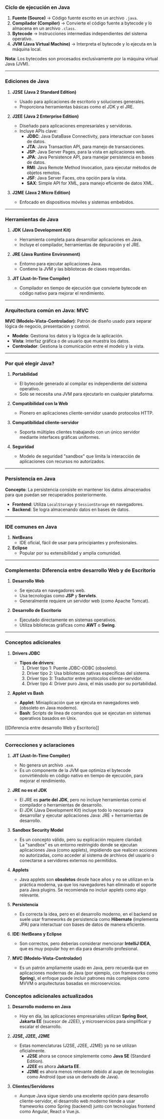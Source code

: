 ### **Ciclo de ejecución en Java**

1. **Fuente (Source)** → Código fuente escrito en un archivo `.java`.
2. **Compilador (Compiler)** → Convierte el código fuente a bytecode y lo almacena en un archivo `.class`.
3. **Bytecode** → Instrucciones intermedias independientes del sistema operativo.
4. **JVM (Java Virtual Machine)** → Interpreta el bytecode y lo ejecuta en la máquina local.

**Nota**: Los bytecodes son procesados exclusivamente por la máquina virtual Java (JVM).

---

### **Ediciones de Java**

1. **J2SE (Java 2 Standard Edition)**
    
    - Usado para aplicaciones de escritorio y soluciones generales.
    - Proporciona herramientas básicas como el JDK y el JRE.
2. **J2EE (Java 2 Enterprise Edition)**
    
    - Diseñado para aplicaciones empresariales y servidoras.
    - Incluye APIs clave:
        - **JDBC**: Java DataBase Connectivity, para interactuar con bases de datos.
        - **JTA**: Java Transaction API, para manejo de transacciones.
        - **JSP**: Java Server Pages, para la vista en aplicaciones web.
        - **JPA**: Java Persistence API, para manejar persistencia en bases de datos.
        - **RMI**: Java Remote Method Invocation, para ejecutar métodos de objetos remotos.
        - **JSF**: Java Server Faces, otra opción para la vista.
        - **SAX**: Simple API for XML, para manejo eficiente de datos XML.
3. **J2ME (Java 2 Micro Edition)**
    
    - Enfocado en dispositivos móviles y sistemas embebidos.

---

### **Herramientas de Java**

1. **JDK (Java Development Kit)**
    
    - Herramienta completa para desarrollar aplicaciones en Java.
    - Incluye el compilador, herramientas de depuración y el JRE.
2. **JRE (Java Runtime Environment)**
    
    - Entorno para ejecutar aplicaciones Java.
    - Contiene la JVM y las bibliotecas de clases requeridas.
3. **JIT (Just-In-Time Compiler)**
    
    - Compilador en tiempo de ejecución que convierte bytecode en código nativo para mejorar el rendimiento.

---

### **Arquitectura común en Java: MVC**

**MVC (Modelo-Vista-Controlador)**: Patrón de diseño usado para separar lógica de negocio, presentación y control.

- **Modelo**: Gestiona los datos y la lógica de la aplicación.
- **Vista**: Interfaz gráfica o de usuario que muestra los datos.
- **Controlador**: Gestiona la comunicación entre el modelo y la vista.

---

### **Por qué elegir Java?**

1. **Portabilidad**
    
    - El bytecode generado al compilar es independiente del sistema operativo.
    - Solo se necesita una JVM para ejecutarlo en cualquier plataforma.
2. **Compatibilidad con la Web**
    
    - Pionero en aplicaciones cliente-servidor usando protocolos HTTP.
3. **Compatibilidad cliente-servidor**
    
    - Soporta múltiples clientes trabajando con un único servidor mediante interfaces gráficas uniformes.
4. **Seguridad**
    
    - Modelo de seguridad "sandbox" que limita la interacción de aplicaciones con recursos no autorizados.

---

### **Persistencia en Java**

**Concepto**: La persistencia consiste en mantener los datos almacenados para que puedan ser recuperados posteriormente.

- **Frontend**: Utiliza `LocalStorage` y `SessionStorage` en navegadores.
- **Backend**: Se logra almacenando datos en bases de datos.

---

### **IDE comunes en Java**

1. **NetBeans**
    - IDE oficial, fácil de usar para principiantes y profesionales.
2. **Eclipse**
    - Popular por su extensibilidad y amplia comunidad.

---

### **Complemento: Diferencia entre desarrollo Web y de Escritorio**

1. **Desarrollo Web**
    
    - Se ejecuta en navegadores web.
    - Usa tecnologías como **JSP** y **Servlets**.
    - Generalmente requiere un servidor web (como Apache Tomcat).
2. **Desarrollo de Escritorio**
    
    - Ejecutado directamente en sistemas operativos.
    - Utiliza bibliotecas gráficas como **AWT** o **Swing**.

---

### **Conceptos adicionales**

1. **Drivers JDBC**
    
    - **Tipos de drivers**:
        1. Driver tipo 1: Puente JDBC-ODBC (obsoleto).
        2. Driver tipo 2: Usa bibliotecas nativas específicas del sistema.
        3. Driver tipo 3: Traductor entre protocolos cliente-servidor.
        4. Driver tipo 4: Driver puro Java, el más usado por su portabilidad.
2. **Applet vs Bash**
    
    - **Applet**: Miniaplicación que se ejecuta en navegadores web (obsoleto en Java moderno).
    - **Bash**: Scripts de línea de comandos que se ejecutan en sistemas operativos basados en Unix.

[[Diferencia entre desarrollo Web y Escritorio]]



---

### **Correcciones y aclaraciones**

1. **JIT (Just-In-Time Compiler)**
    
    - No genera un archivo `.exe`.
    - Es un componente de la JVM que optimiza el bytecode convirtiéndolo en código nativo en tiempo de ejecución, para mejorar el rendimiento.
2. **JRE no es el JDK**
    
    - El JRE es **parte del JDK**, pero no incluye herramientas como el compilador o herramientas de desarrollo.
    - El JDK (Java Development Kit) incluye todo lo necesario para desarrollar y ejecutar aplicaciones Java: JRE + herramientas de desarrollo.
3. **Sandbox Security Model**
    
    - Es un concepto válido, pero su explicación requiere claridad:  
        La "sandbox" es un entorno restringido donde se ejecutan aplicaciones Java (como applets), impidiendo que realicen acciones no autorizadas, como acceder al sistema de archivos del usuario o conectarse a servidores externos no permitidos.
4. **Applets**
    
    - Java applets son **obsoletos** desde hace años y no se utilizan en la práctica moderna, ya que los navegadores han eliminado el soporte para Java plugins. Se recomienda no incluir applets como algo relevante.
5. **Persistencia**
    
    - Es correcta la idea, pero en el desarrollo moderno, en el backend se suele usar frameworks de persistencia como **Hibernate** (implementa JPA) para interactuar con bases de datos de manera eficiente.
6. **IDE: NetBeans y Eclipse**
    
    - Son correctos, pero deberías considerar mencionar **IntelliJ IDEA**, que es muy popular hoy en día para desarrollo profesional.
7. **MVC (Modelo-Vista-Controlador)**
    
    - Es un patrón ampliamente usado en Java, pero recuerda que en aplicaciones modernas de Java (por ejemplo, con frameworks como **Spring**), el enfoque puede incluir patrones más complejos como MVVM o arquitecturas basadas en microservicios.

### **Conceptos adicionales actualizados**

1. **Desarrollo moderno en Java**
    
    - Hoy en día, las aplicaciones empresariales utilizan **Spring Boot**, **Jakarta EE** (sucesor de J2EE), y microservicios para simplificar y escalar el desarrollo.
2. **J2SE, J2EE, J2ME**
    
    - Estas nomenclaturas (J2SE, J2EE, J2ME) ya no se utilizan oficialmente.
        - **J2SE** ahora se conoce simplemente como **Java SE** (Standard Edition).
        - **J2EE** es ahora **Jakarta EE**.
        - **J2ME** es ahora menos relevante debido al auge de tecnologías como Android (que usa un derivado de Java).
3. **Clientes/Servidores**
    
    - Aunque Java sigue siendo una excelente opción para desarrollo cliente-servidor, el desarrollo web moderno tiende a usar frameworks como Spring (backend) junto con tecnologías frontend como Angular, React o Vue.js.